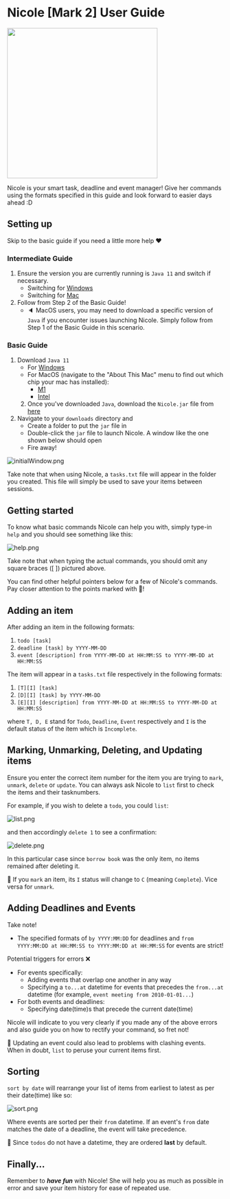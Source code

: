 # Nicole [Mark 2] User Guide

<img src="Ui.png" width="350">

Nicole is your smart task, deadline
and event manager! Give her commands using the formats
specified in this guide and 
look forward to easier days ahead :D

## Setting up

Skip to the basic guide if you need a little more help :hearts:

### Intermediate Guide
1. Ensure the version you are currently running is `Java 11` and switch if necessary.
   - Switching for [Windows](https://stackoverflow.com/questions/26993101/switching-between-different-jdk-versions-in-windows)
   - Switching for [Mac](https://stackoverflow.com/questions/21964709/how-to-set-or-change-the-default-java-jdk-version-on-macos)
2. Follow from Step 2 of the Basic Guide!
   - :speaker: MacOS users, you may need to download a specific version of `Java` if you encounter issues
     launching Nicole. Simply follow from Step 1 of the Basic Guide in this scenario.


### Basic Guide

1. Download `Java 11`
   - For [Windows](https://arc.net/l/quote/xrxbvatl)
   - For MacOS (navigate to the "About This Mac" menu to find out which chip your mac has installed): 
     - [M1](https://arc.net/l/quote/rqjezudg)
     - [Intel](https://arc.net/l/quote/luolepqe)
   2. Once you've downloaded `Java`, download the `Nicole.jar` file from [here](https://github.com/yashpola/ip/releases/tag/Level-10)
2. Navigate to your `downloads` directory and
   - Create a folder to put the `jar` file in
   - Double-click the `jar` file to launch Nicole. A window like the one shown below should open
   - Fire away!

![initialWindow.png](initialWindowSS.png)

Take note that when using Nicole, a `tasks.txt` file will
appear in the folder you created. This file will simply 
be used to save your items between sessions.

## Getting started

To know what basic commands Nicole can help you with, 
simply type-in `help` and you should see 
something like this:

![help.png](helpSS.png)

Take note that when typing the actual commands, 
you should omit any square braces ([ ]) pictured above. 

You can find other helpful pointers below for a few of Nicole's commands.
Pay closer attention to the points marked with 📝!

## Adding an item

After adding an item in the following formats: 
1. `todo [task]`
2. `deadline [task] by YYYY-MM-DD`
3. `event [description] from YYYY-MM-DD at HH:MM:SS to YYYY-MM-DD at HH:MM:SS`

The item will appear in a `tasks.txt` file respectively in the following
formats: 
1. `[T][I] [task]`
2. `[D][I] [task] by YYYY-MM-DD`
3. `[E][I] [description] from YYYY-MM-DD at HH:MM:SS to YYYY-MM-DD at HH:MM:SS`

where `T, D, E` stand for `Todo`, `Deadline`, `Event` respectively
and `I` is the default status of the item
which is `Incomplete`.

## Marking, Unmarking, Deleting, and Updating items

Ensure you enter the correct item number for the item 
you are trying to `mark`, `unmark`, `delete` or `update`.
You can always ask Nicole to `list` 
first to check the items and their 
tasknumbers.

For example, if you wish to delete a `todo`, you
could `list`:

![list.png](listSS.png)

and then accordingly `delete 1` to see a confirmation:

![delete.png](deleteSS.png)

In this particular case since `borrow book` was the only
item, no items remained after deleting it.

📝 If you `mark` an item, its `I` status will change to `C` (meaning `Complete`). Vice versa for `unmark`.

## Adding Deadlines and Events

Take note!
- The specified formats of `by YYYY:MM:DD` for deadlines 
and `from YYYY:MM:DD at HH:MM:SS to YYYY:MM:DD at HH:MM:SS`
for events are strict! 

Potential triggers for errors ❌
- For events specifically:
  - Adding events that overlap one another in any way
  - Specifying a `to...at` datetime for events that precedes the
    `from...at` datetime (for example, `event meeting from 2010-01-01...`)
- For both events and deadlines: 
  - Specifying date(time)s that precede the current date(time)

Nicole will indicate to you very clearly if you made 
any of the above errors and also guide you 
on how to rectify your command, so fret not!

📝 Updating an event could also lead to 
problems with clashing events. When in doubt, `list` to 
peruse your current items first.

## Sorting

`sort by date` will rearrange your list
of items from earliest to latest as per their date(time) like so:

![sort.png](sortByDateSS.png)

Where events are sorted per their  `from` datetime. If an event's 
`from` date matches the date of a deadline, the event will
take precedence.

📝 Since `todos` do not have a datetime, they are ordered
**last** by default.

## Finally...
Remember to ***have fun*** with Nicole!
She will help you as much as possible in error and save your
item history for ease of repeated use. 